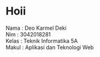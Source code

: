 # Hoii
Nama : Deo Karmel Deki
<br>Nim : 3042018281
<br>Kelas : Teknik Informatika 5A
<br>Makul : Aplikasi dan Teknologi Web